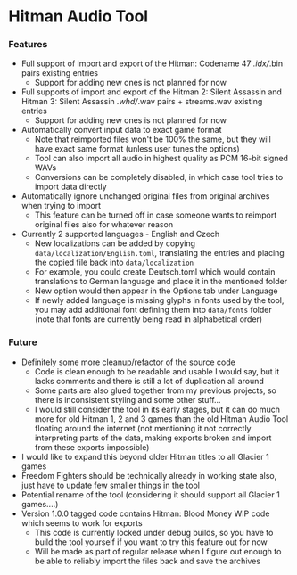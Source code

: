 # Hitman Audio Tool

### Features
 * Full support of import and export of the Hitman: Codename 47 *.idx/*.bin pairs existing entries
     * Support for adding new ones is not planned for now
 * Full supports of import and export of the Hitman 2: Silent Assassin and Hitman 3: Silent Assassin *.whd/*.wav pairs + streams.wav existing entries
     * Support for adding new ones is not planned for now
 * Automatically convert input data to exact game format 
     * Note that reimported files won't be 100% the same, but they will have exact same format (unless user tunes the options)
     * Tool can also import all audio in highest quality as PCM 16-bit signed WAVs
     * Conversions can be completely disabled, in which case tool tries to import data directly
 * Automatically ignore unchanged original files from original archives when trying to import 
     * This feature can be turned off in case someone wants to reimport original files also for whatever reason
 * Currently 2 supported languages - English and Czech
     * New localizations can be added by copying `data/localization/English.toml`, translating the entries and placing the copied file back into `data/localization`
     * For example, you could create Deutsch.toml which would contain translations to German language and place it in the mentioned folder
     * New option would then appear in the Options tab under Language
     * If newly added language is missing glyphs in fonts used by the tool, you may add additional font defining them into `data/fonts` folder (note that fonts are currently being read in alphabetical order) 
     
### Future
 * Definitely some more cleanup/refactor of the source code
     * Code is clean enough to be readable and usable I would say, but it lacks comments and there is still a lot of duplication all around
     * Some parts are also glued together from my previous projects, so there is inconsistent styling and some other stuff...
     * I would still consider the tool in its early stages, but it can do much more for old Hitman 1, 2 and 3 games than the old Hitman Audio Tool floating around the internet (not mentioning it not correctly interpreting parts of the data, making exports broken and import from these exports impossible)
 * I would like to expand this beyond older Hitman titles to all Glacier 1 games
 * Freedom Fighters should be technically already in working state also, just have to update few smaller things in the tool
 * Potential rename of the tool (considering it should support all Glacier 1 games....)
 * Version 1.0.0 tagged code contains Hitman: Blood Money WIP code which seems to work for exports
     * This code is currently locked under debug builds, so you have to build the tool yourself if you want to try this feature out for now
     * Will be made as part of regular release when I figure out enough to be able to reliably import the files back and save the archives
